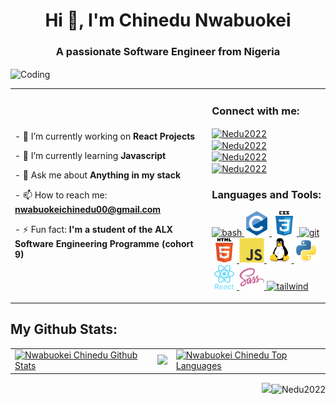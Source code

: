 <h1 align="center">Hi 👋, I'm Chinedu Nwabuokei</h1>
<h3 align="center">A passionate Software Engineer from Nigeria</h3>


<img align="center" alt="Coding" width="950" height="500" src="https://cdn.dribbble.com/users/1162077/screenshots/3848914/programmer.gif">


<table>
  <tr>
    <td>
      <p>- 🔭 I’m currently working on <b>React Projects</b></p>
      <p>- 🌱 I’m currently learning <b>Javascript</b></p>
      <p>- 💬 Ask me about <b>Anything in my stack</b></p>
      <p>- 📫 How to reach me: <b><a href=mailto:nwabuokeichinedu00@gmail.com alt=email>nwabuokeichinedu00@gmail.com</a></b></p>
      <p>- ⚡ Fun fact: <b>I'm a student of the ALX Software Engineering Programme (cohort 9)</b></p>
    </td>
    <td>
      <h3 align="left">Connect with me:</h3>
      <p align="left">
      <a href="https://www.linkedin.com/in/chinedu-nwabuokei-02a7bb225/" target="blank"><img align="center" src="https://raw.githubusercontent.com/rahuldkjain/github-profile-readme-generator/master/src/images/icons/Social/linked-in-alt.svg" alt="Nedu2022" height="30" width="40" /></a>
      <a href="https://twitter.com/Jesse14887992" target="blank"><img align="center" src="https://raw.githubusercontent.com/rahuldkjain/github-profile-readme-generator/master/src/images/icons/Social/twitter.svg" alt="Nedu2022" height="30" width="40" /></a>
      <a href="https://web.facebook.com/nwabuokei.chinedu" target="blank"><img align="center" src="https://raw.githubusercontent.com/rahuldkjain/github-profile-readme-generator/master/src/images/icons/Social/facebook.svg" alt="Nedu2022" height="30" width="40" /></a>
      <a href="https://www.instagram.com/_just_nuel_/" target="blank"><img align="center" src="https://raw.githubusercontent.com/rahuldkjain/github-profile-readme-generator/master/src/images/icons/Social/instagram.svg" alt="Nedu2022" height="30" width="40" /></a>
      </p>
     <h3 align="left">Languages and Tools:</h3>
<p align="left"> <a href="https://www.gnu.org/software/bash/" target="_blank" rel="noreferrer"> <img src="https://www.vectorlogo.zone/logos/gnu_bash/gnu_bash-icon.svg" alt="bash" width="40" height="40"/> </a> <a href="https://www.cprogramming.com/" target="_blank" rel="noreferrer"> <img src="https://raw.githubusercontent.com/devicons/devicon/master/icons/c/c-original.svg" alt="c" width="40" height="40"/> </a> <a href="https://www.w3schools.com/css/" target="_blank" rel="noreferrer"> <img src="https://raw.githubusercontent.com/devicons/devicon/master/icons/css3/css3-original-wordmark.svg" alt="css3" width="40" height="40"/> </a> <a href="https://git-scm.com/" target="_blank" rel="noreferrer"> <img src="https://www.vectorlogo.zone/logos/git-scm/git-scm-icon.svg" alt="git" width="40" height="40"/> </a> <a href="https://www.w3.org/html/" target="_blank" rel="noreferrer"> <img src="https://raw.githubusercontent.com/devicons/devicon/master/icons/html5/html5-original-wordmark.svg" alt="html5" width="40" height="40"/> </a> <a href="https://developer.mozilla.org/en-US/docs/Web/JavaScript" target="_blank" rel="noreferrer"> <img src="https://raw.githubusercontent.com/devicons/devicon/master/icons/javascript/javascript-original.svg" alt="javascript" width="40" height="40"/> </a> <a href="https://www.linux.org/" target="_blank" rel="noreferrer"> <img src="https://raw.githubusercontent.com/devicons/devicon/master/icons/linux/linux-original.svg" alt="linux" width="40" height="40"/> </a> <a href="https://www.python.org" target="_blank" rel="noreferrer"> <img src="https://raw.githubusercontent.com/devicons/devicon/master/icons/python/python-original.svg" alt="python" width="40" height="40"/> </a> <a href="https://reactjs.org/" target="_blank" rel="noreferrer"> <img src="https://raw.githubusercontent.com/devicons/devicon/master/icons/react/react-original-wordmark.svg" alt="react" width="40" height="40"/> </a> <a href="https://sass-lang.com" target="_blank" rel="noreferrer"> <img src="https://raw.githubusercontent.com/devicons/devicon/master/icons/sass/sass-original.svg" alt="sass" width="40" height="40"/> </a> <a href="https://tailwindcss.com/" target="_blank" rel="noreferrer"> <img src="https://www.vectorlogo.zone/logos/tailwindcss/tailwindcss-icon.svg" alt="tailwind" width="40" height="40"/> </a> </p>
  </tr>
</table>


## My Github Stats:

<table>
  <tr>
    <td>
       <a href="https://github.com/Nedu2022"><img alt="Nwabuokei Chinedu Github Stats" src="https://github-readme-stats.vercel.app/api?username=Nedu2022&show_icons=true&count_private=true&theme=react&hide_border=true&bg_color=1d2a3a" /></a>
    </td>
        <td>
       <a href="http://www.github.com/Nedu2022"><img src="https://github-readme-streak-stats.herokuapp.com/?user=Nedu2022&stroke=ffffff&background=1d2a3a&ring=5BCDEC&fire=5BCDEC&currStreakNum=ffffff&currStreakLabel=5BCDEC&sideNums=ffffff&sideLabels=ffffff&dates=ffffff&hide_border=true" /></a>
    </td>
    <td>
      <a href="https://github.com/Nedu2022"><img alt="Nwabuokei Chinedu Top Languages" src="https://github-readme-stats.vercel.app/api/top-langs/?username=Nedu2022&langs_count=6&count_private=true&layout=compact&theme=react&hide_border=true&bg_color=1d2a3a"/></a>
    </td>
  </tr>
</table>



<p align="right"> <img src="https://media.giphy.com/media/WUlplcMpOCEmTGBtBW/giphy.gif" width="30"><img src="https://komarev.com/ghpvc/?username=Nedu2022&label=Profile%20views&color=0e75b6&style=flat" alt="Nedu2022" /> </p>

